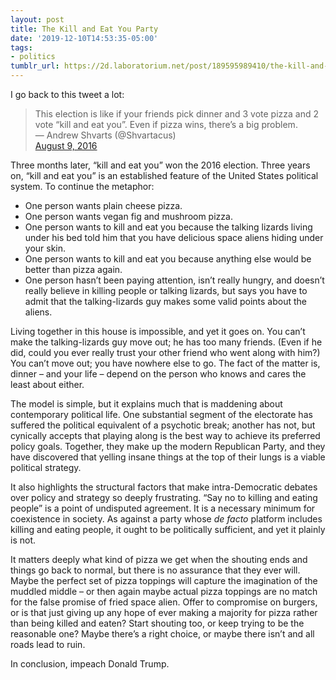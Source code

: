 ```yaml
---
layout: post
title: The Kill and Eat You Party
date: '2019-12-10T14:53:35-05:00'
tags:
- politics
tumblr_url: https://2d.laboratorium.net/post/189595989410/the-kill-and-eat-you-party
---
```

I go back to this tweet a lot:

> This election is like if your friends pick dinner and 3 vote pizza and 2 vote “kill and eat you”. Even if pizza wins, there’s a big problem.  
> — Andrew Shvarts (@Shvartacus)  
> [August 9, 2016](https://twitter.com/Shvartacus/status/763048731268612096?ref_src=twsrc%5Etfw)

Three months later, “kill and eat you” won the 2016 election. Three years on, “kill and eat you” is an established feature of the United States political system. To continue the metaphor:

- One person wants plain cheese pizza.
- One person wants vegan fig and mushroom pizza.
- One person wants to kill and eat you because the talking lizards living under his bed told him that you have delicious space aliens hiding under your skin.
- One person wants to kill and eat you because anything else would be better than pizza again.
- One person hasn’t been paying attention, isn’t really hungry, and doesn’t really believe in killing people or talking lizards, but says you have to admit that the talking-lizards guy makes some valid points about the aliens.

Living together in this house is impossible, and yet it goes on. You can’t make the talking-lizards guy move out; he has too many friends. (Even if he did, could you ever really trust your other friend who went along with him?) You can’t move out; you have nowhere else to go. The fact of the matter is, dinner – and your life – depend on the person who knows and cares the least about either.

The model is simple, but it explains much that is maddening about contemporary political life. One substantial segment of the electorate has suffered the political equivalent of a psychotic break; another has not, but cynically accepts that playing along is the best way to achieve its preferred policy goals. Together, they make up the modern Republican Party, and they have discovered that yelling insane things at the top of their lungs is a viable political strategy.

It also highlights the structural factors that make intra-Democratic debates over policy and strategy so deeply frustrating. “Say no to killing and eating people” is a point of undisputed agreement. It is a necessary minimum for coexistence in society. As against a party whose _de facto_ platform includes killing and eating people, it ought to be politically sufficient, and yet it plainly is not.

It matters deeply what kind of pizza we get when the shouting ends and things go back to normal, but there is no assurance that they ever will. Maybe the perfect set of pizza toppings will capture the imagination of the muddled middle – or then again maybe actual pizza toppings are no match for the false promise of fried space alien. Offer to compromise on burgers, or is that just giving up any hope of ever making a majority for pizza rather than being killed and eaten? Start shouting too, or keep trying to be the reasonable one? Maybe there’s a right choice, or maybe there isn’t and all roads lead to ruin.

In conclusion, impeach Donald Trump.

